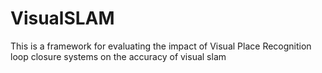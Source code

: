 # VisualSLAM
This is a framework for evaluating the impact of Visual Place Recognition loop closure systems on the accuracy of visual slam
